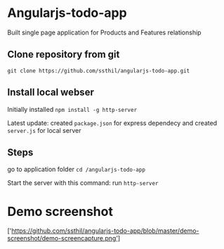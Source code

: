 # Angularjs-todo-app
Built single page application for Products and Features relationship

## Clone repository from git
```git clone https://github.com/ssthil/angularjs-todo-app.git```

## Install local webser
Initially installed ```npm install -g http-server``` 

Latest update: created ```package.json``` for express dependecy and created ```server.js``` for local server

## Steps
go to application folder `cd /angularjs-todo-app`

Start the server with this command: run `http-server`  


# Demo screenshot
['https://github.com/ssthil/angularjs-todo-app/blob/master/demo-screenshot/demo-screencapture.png']
